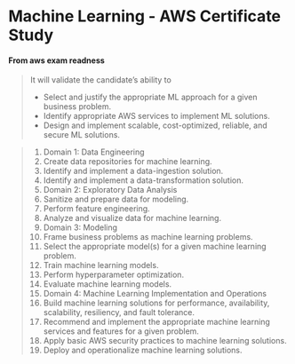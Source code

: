 <h1>Machine Learning - AWS Certificate Study </h1>

#### From aws exam readness

> It will validate the candidate’s ability to
> - Select and justify the appropriate ML approach for a given business problem.
> - Identify appropriate AWS services to implement ML solutions.
> - Design and implement scalable, cost-optimized, reliable, and secure ML solutions.

>1. Domain 1: Data Engineering
>  1. Create data repositories for machine learning.
>  2. Identify and implement a data-ingestion solution.
>  3. Identify and implement a data-transformation solution.
>2. Domain 2: Exploratory Data Analysis
>  1. Sanitize and prepare data for modeling.
>  2. Perform feature engineering.
>  3. Analyze and visualize data for machine learning.
>3. Domain 3: Modeling
>  1. Frame business problems as machine learning problems.
>  2. Select the appropriate model(s) for a given machine learning problem.
>  3. Train machine learning models.
>  4. Perform hyperparameter optimization.
>  5. Evaluate machine learning models.
>4. Domain 4: Machine Learning Implementation and Operations
>  1. Build machine learning solutions for performance, availability, scalability, resiliency, and fault tolerance.
>  2. Recommend and implement the appropriate machine learning services and features for a given problem.
>  3. Apply basic AWS security practices to machine learning solutions.
>  4. Deploy and operationalize machine learning solutions.

